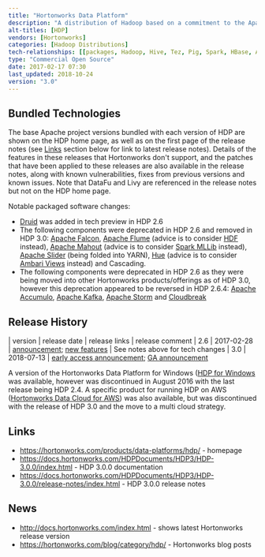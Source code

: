 ```yaml
---
title: "Hortonworks Data Platform"
description: "A distribution of Hadoop based on a commitment to the Apache open source ecosystem.  All bundled projects are Apache open source projects based on official Apache project releases, with any patches for bug fixes or new features being official Apache project patches pulled from later releases of the relevant project.  Available as RPMs, through Apache Ambari (for local installs) or Cloudbreak (for installation on cloud platforms), and as an on-site or in the cloud managed service (as Hortonworks Operational Services). Comes with a number of add-ons that aren't part of the core product, including HDP Search, Hortonworks HDB and ODBC and JDBC drivers for Hive, Spark SQL and Apache Phoenix.  The HDP software is available free of charge, with training, consultancy and support available from Hortonworks, including a flex support subscription, a consumption based model for the use of HDP on-premise or in the cloud.  Also available for IBM Power Systems.  The Hortonworks Data Platform was first released in June 2012."
alt-titles: [HDP]
vendors: [Hortonworks]
categories: [Hadoop Distributions]
tech-relationships: [[packages, Hadoop, Hive, Tez, Pig, Spark, HBase, Atlas, Oozie, Sqoop, Knox, Ranger, ZooKeeper, Zeppelin, Phoenix, Calcite, DataFu, Livy, Druid, Accumulo, Kafka, Storm], [add ons, HDP Search, Hortonworks HDB, Hortonworks Cybersecurity Package, SmartSense], [manageable via, Ambari, Cloudbreak]]
type: "Commercial Open Source"
date: 2017-02-17 07:30
last_updated: 2018-10-24
version: "3.0"
---
```

## Bundled Technologies

The base Apache project versions bundled with each version of HDP are shown on the HDP home page, as well as on the first page of the release notes (see [Links](#links) section below for link to latest release notes).  Details of the features in these releases that Hortonworks don't support, and the patches that have been applied to these releases are also available in the release notes, along with known vulnerabilities, fixes from previous versions and known issues.  Note that DataFu and Livy are referenced in the release notes but not on the HDP home page.

Notable packaged software changes:

* [Druid](/technologies/druid) was added in tech preview in HDP 2.6
* The following components were deprecated in HDP 2.6 and removed in HDP 3.0: [Apache Falcon](/technologies/apache-falcon), [Apache Flume](/technologies/apache-flume) (advice is to consider [HDF](/technologies/hortonworks-data-flow) instead), [Apache Mahout](/technologies/apache-mahout) (advice is to consider [Spark MLLib](/technologies/apache-spark/mllib) instead), [Apache Slider](/technologies/apache-slider) (being folded into YARN), [Hue](/technologies/hue) (advice is to consider [Ambari Views](/technologies/apache-ambari/ambari-views) instead) and Cascading.
* The following components were deprecated in HDP 2.6 as they were being moved into other Hortonworks products/offerings as of HDP 3.0, however this deprecation appeared to be reversed in HDP 2.6.4: [Apache Accumulo](/technologies/apache-accumulo), [Apache Kafka](/technologies/apache-kafka), [Apache Storm](/technologies/apache-storm) and [Cloudbreak](/technologies/cloudbreak/)

## Release History

| version | release date | release links | release comment
| 2.6 | 2017-02-28 | [announcement](https://hortonworks.com/blog/announcing-the-general-availability-of-hortonworks-data-platform-2-6/); [new features](http://docs.hortonworks.com/HDPDocuments/HDP2/HDP-2.6.0/bk_release-notes/content/new_features.html) | See notes above for tech changes
| 3.0 | 2018-07-13 | [early access announcement](https://hortonworks.com/blog/announcing-hdp-3-0-faster-smarter-hybrid-data/); [GA announcement](https://hortonworks.com/blog/announcing-general-availability-hortonworks-data-platform-3-0-0-ambari-2-7-0-smartsense-1-5-0/)

A version of the Hortonworks Data Platform for Windows ([HDP for Windows](/technologies/hortonworks-data-platform-for-windows/) was available, however was discontinued in August 2016 with the last release being HDP 2.4.  A specific product for running HDP on AWS ([Hortonworks Data Cloud for AWS](/technologies/hortonworks-data-cloud-for-aws/)) was also available, but was discontinued with the release of HDP 3.0 and the move to a multi cloud strategy.

## Links

* <https://hortonworks.com/products/data-platforms/hdp/> - homepage
* <https://docs.hortonworks.com/HDPDocuments/HDP3/HDP-3.0.0/index.html> - HDP 3.0.0 documentation
* <https://docs.hortonworks.com/HDPDocuments/HDP3/HDP-3.0.0/release-notes/index.html> - HDP 3.0.0 release notes

## News

* <http://docs.hortonworks.com/index.html> - shows latest Hortonworks release version
* <https://hortonworks.com/blog/category/hdp/> - Hortonworks blog posts